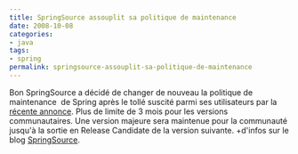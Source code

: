 ```yaml
---
title: SpringSource assouplit sa politique de maintenance
date: 2008-10-08
categories:
- java
tags:
- spring
permalink: springsource-assouplit-sa-politique-de-maintenance
---
```


Bon SpringSource a décidé de changer de nouveau la politique de maintenance  de Spring après le tollé suscité parmi ses utilisateurs par la [récente annonce](/?p=248). Plus de limite de 3 mois pour les versions communautaires. Une version majeure sera maintenue pour la communauté jusqu'à la sortie en Release Candidate de la version suivante. +d'infos sur le blog [SpringSource](http://blog.springsource.com/2008/10/07/a-question-of-balance-tuning-the-maintenance-policy/).
